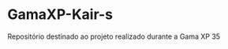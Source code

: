 # GamaXP-Kair-s
Repositório destinado ao projeto realizado durante a Gama XP 35
<p align="center">

</p>
